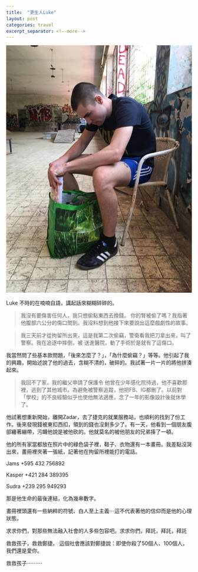 ```yaml
---
title:  "更生人Luke"
layout: post
categories: travel
excerpt_separator: <!--more-->
---
```

![](/assets/images/luke.jpg)

Luke 不時的在喃喃自語，講起話來糊糊碎碎的。

> 我沒有要傷害任何人，我只想偷點東西去換錢。
你的腎被偷了嗎？我指著他腹部六公分的傷口問到。我沒料想到他接下來要說出這麼戲劇性的故事。<!--more-->

>我三天前才從拘留所出來，這是我第二次偷竊，警衛看我把刀拿出來，叫了警察。我在追逐中摔倒，被
>送進醫院，動了手術於是就有了這傷口。

我當然問了些基本款問題，「後來怎麼了？」，「為什麼偷竊？」等等。他引起了我的興趣，開始述說了他的過去，含糊不清的，破碎的。我試著一片一片的將他拼湊起來。

>我回不了家，我的繼父申請了保護令
他曾在少年感化院待過，他不喜歡那裡，逃到了其他城市。為避免被警察追蹤，他把FB、IG都刪了。以前對「學校」的不良經驗似乎也使他無法適應，念了一年的影像設計後就休學了。

他試著想重新開始，離開Zadar，去了捷克的就業服務站，也順利的找到了份工作。後來發現錢被東扣西扣，領到的錢也沒剩多少了。有一天，他看到一個朋友腹部纏著繃帶，污衊他說是被他砍的。他就莫名的被他朋友的兄弟揍了一頓。

他的所有家當都放在照片中的綠色袋子裡，鞋子、衣物還有一本畫冊。我差點沒哭出來，畫冊裡夾著一張紙，記著他在拘留所裡能打的電話。

Jams +595 432 756892

Kasper +421 284 389395

Sudra +239 295 949293

那是他生命的最後連結，化為幾串數字。

畫冊裡頭還有一些納粹的符號、白人至上主義⋯這不代表著他的信仰而是他的心理狀態。

求求你們，對那些無法融入社會的人多些包容吧。求求你們，拜託，拜託，拜託

救救孩子，救救鄭捷。
這個社會應該對鄭捷說：即使你殺了50個人、100個人，我們還是愛你。

救救孩子⋯⋯⋯